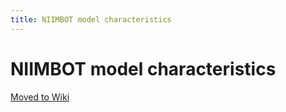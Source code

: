 ```yaml
---
title: NIIMBOT model characteristics
---
```


# NIIMBOT model characteristics

[Moved to Wiki](https://printers.niim.blue/hardware/models/)